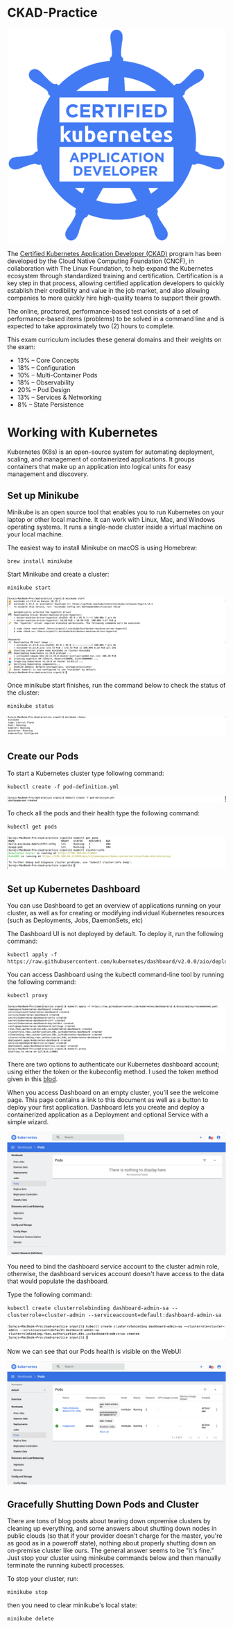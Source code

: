 # CKAD-Practice

![alt text](./images/ckad-logo.png)

The [Certified Kubernetes Application Developer (CKAD)](https://www.cncf.io/certification/ckad/) program has been developed by the Cloud Native Computing Foundation (CNCF), in collaboration with The Linux Foundation, to help expand the Kubernetes ecosystem through standardized training and certification. Certification is a key step in that process, allowing certified application developers to quickly establish their credibility and value in the job market, and also allowing companies to more quickly hire high-quality teams to support their growth.

The online, proctored, performance-based test consists of a set of performance-based items (problems) to be solved in a command line and is expected to take approximately two (2) hours to complete.

This exam curriculum includes these general domains and their weights on the exam:

* 13% – Core Concepts
* 18% – Configuration
* 10% – Multi-Container Pods
* 18% – Observability
* 20% – Pod Design
* 13% – Services & Networking
* 8% – State Persistence

# Working with Kubernetes

Kubernetes (K8s) is an open-source system for automating deployment, scaling, and management of containerized applications. It groups containers that make up an application into logical units for easy management and discovery. 

## Set up Minikube

Minikube is an open source tool that enables you to run Kubernetes on your laptop or other local machine. It can work with Linux, Mac, and Windows operating systems. It runs a single-node cluster inside a virtual machine on your local machine.

The easiest way to install Minikube on macOS is using Homebrew:

	brew install minikube

Start Minikube and create a cluster:

	minikube start

![alt text](./images/minikube.png)

Once minikube start finishes, run the command below to check the status of the cluster:

	minikube status

![alt text](./images/minikube-status.png)

## Create our Pods

To start a Kubernetes cluster type following command:

	kubectl create -f pod-definition.yml

![alt text](./images/pod-created.png)

To check all the pods and their health type the following command:

	kubectl get pods

![alt text](./images/get-pod.png)

## Set up Kubernetes Dashboard

You can use Dashboard to get an overview of applications running on your cluster, as well as for creating or modifying individual Kubernetes resources (such as Deployments, Jobs, DaemonSets, etc)

The Dashboard UI is not deployed by default. To deploy it, run the following command:

	kubectl apply -f https://raw.githubusercontent.com/kubernetes/dashboard/v2.0.0/aio/deploy/recommended.yaml

You can access Dashboard using the kubectl command-line tool by running the following command:

	kubectl proxy 

![alt text](./images/dashboard.png)

There are two options to authenticate our Kubernetes dashboard account; using either the token or the kubeconfig method. I used the token method given in this [blod](https://www.replex.io/blog/how-to-install-access-and-add-heapster-metrics-to-the-kubernetes-dashboard).

When you access Dashboard on an empty cluster, you'll see the welcome page. This page contains a link to this document as well as a button to deploy your first application. Dashboard lets you create and deploy a containerized application as a Deployment and optional Service with a simple wizard. 

![alt text](./images/WebUI-dashboard.png)

You  need to bind the dashboard service account to the cluster admin role, otherwise, the dashboard services account doesn't have access to the data that would populate the dashboard.

Type the following command: 

	kubectl create clusterrolebinding dashboard-admin-sa --clusterrole=cluster-admin --serviceaccount=default:dashboard-admin-sa

![alt text](./images/dashboard-binding.png)

Now we can see that our Pods health is visible on the WebUI

![alt text](./images/WebUI-dashboard-access-on.png)

## Gracefully Shutting Down Pods and Cluster

There are tons of blog posts about tearing down onpremise clusters by cleaning up everything, and some answers about shutting down nodes in public clouds (so that if your provider doesn't charge for the master, you're as good as in a poweroff state), nothing about properly shutting down an on-premise cluster like ours. The general answer seems to be "it's fine." Just stop your cluster using minikube commands below and then manually terminate the running kubectl processes.

To stop your cluster, run:

	minikube stop

then you need to clear minikube's local state:

	minikube delete

